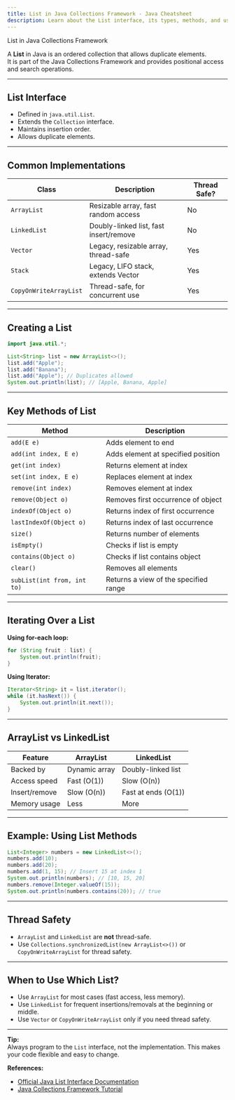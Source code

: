 ```yaml
---
title: List in Java Collections Framework - Java Cheatsheet
description: Learn about the List interface, its types, methods, and usage in Java Collections Framework.
---
```


<base-title :title="frontmatter.title" :description="frontmatter.description">
List in Java Collections Framework
</base-title>

A **List** in Java is an ordered collection that allows duplicate elements.  
It is part of the Java Collections Framework and provides positional access and search operations.

---

## List Interface

- Defined in `java.util.List`.
- Extends the `Collection` interface.
- Maintains insertion order.
- Allows duplicate elements.

---

## Common Implementations

| Class         | Description                                 | Thread Safe? |
|---------------|---------------------------------------------|--------------|
| `ArrayList`   | Resizable array, fast random access         | No           |
| `LinkedList`  | Doubly-linked list, fast insert/remove      | No           |
| `Vector`      | Legacy, resizable array, thread-safe        | Yes          |
| `Stack`       | Legacy, LIFO stack, extends Vector          | Yes          |
| `CopyOnWriteArrayList` | Thread-safe, for concurrent use    | Yes          |

---

## Creating a List

```java
import java.util.*;

List<String> list = new ArrayList<>();
list.add("Apple");
list.add("Banana");
list.add("Apple"); // Duplicates allowed
System.out.println(list); // [Apple, Banana, Apple]
```

---

## Key Methods of List

| Method                      | Description                                 |
|-----------------------------|---------------------------------------------|
| `add(E e)`                  | Adds element to end                         |
| `add(int index, E e)`       | Adds element at specified position          |
| `get(int index)`            | Returns element at index                    |
| `set(int index, E e)`       | Replaces element at index                   |
| `remove(int index)`         | Removes element at index                    |
| `remove(Object o)`          | Removes first occurrence of object          |
| `indexOf(Object o)`         | Returns index of first occurrence           |
| `lastIndexOf(Object o)`     | Returns index of last occurrence            |
| `size()`                    | Returns number of elements                  |
| `isEmpty()`                 | Checks if list is empty                     |
| `contains(Object o)`        | Checks if list contains object              |
| `clear()`                   | Removes all elements                        |
| `subList(int from, int to)` | Returns a view of the specified range       |

---

## Iterating Over a List

**Using for-each loop:**

```java
for (String fruit : list) {
    System.out.println(fruit);
}
```

**Using Iterator:**

```java
Iterator<String> it = list.iterator();
while (it.hasNext()) {
    System.out.println(it.next());
}
```

---

## ArrayList vs LinkedList

| Feature         | ArrayList                | LinkedList                |
|-----------------|-------------------------|---------------------------|
| Backed by       | Dynamic array            | Doubly-linked list        |
| Access speed    | Fast (O(1))              | Slow (O(n))               |
| Insert/remove   | Slow (O(n))              | Fast at ends (O(1))       |
| Memory usage    | Less                     | More                      |

---

## Example: Using List Methods

```java
List<Integer> numbers = new LinkedList<>();
numbers.add(10);
numbers.add(20);
numbers.add(1, 15); // Insert 15 at index 1
System.out.println(numbers); // [10, 15, 20]
numbers.remove(Integer.valueOf(15));
System.out.println(numbers.contains(20)); // true
```

---

## Thread Safety

- `ArrayList` and `LinkedList` are **not** thread-safe.
- Use `Collections.synchronizedList(new ArrayList<>())` or `CopyOnWriteArrayList` for thread safety.

---

## When to Use Which List?

- Use `ArrayList` for most cases (fast access, less memory).
- Use `LinkedList` for frequent insertions/removals at the beginning or middle.
- Use `Vector` or `CopyOnWriteArrayList` only if you need thread safety.

---

**Tip:**  
Always program to the `List` interface, not the implementation. This makes your code flexible and easy to change.

**References:**  
- [Official Java List Interface Documentation](https://docs.oracle.com/en/java/javase/21/docs/api/java.base/java/util/List.html)
- [Java Collections Framework Tutorial](https://docs.oracle.com/javase/tutorial/collections/interfaces/list.html)